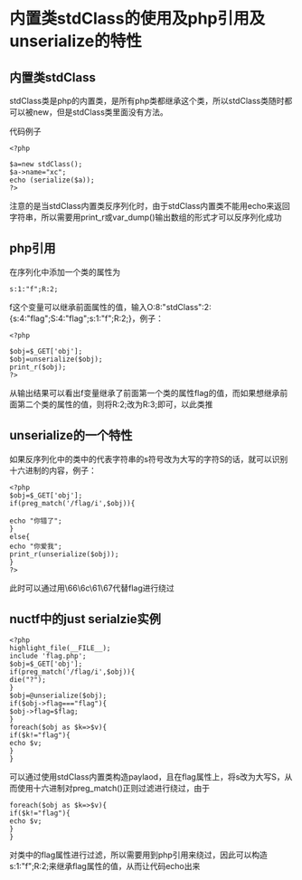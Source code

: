 # 内置类stdClass的使用及php引用及unserialize的特性

## 内置类stdClass

stdClass类是php的内置类，是所有php类都继承这个类，所以stdClass类随时都可以被new，但是stdClass类里面没有方法。

代码例子
```
<?php

$a=new stdClass();
$a->name="xc";
echo (serialize($a));
?>
```

注意的是当stdClass内置类反序列化时，由于stdClass内置类不能用echo来返回字符串，所以需要用print_r或var_dump()输出数组的形式才可以反序列化成功


## php引用

在序列化中添加一个类的属性为
```
s:1:"f";R:2;
```
f这个变量可以继承前面属性的值，输入O:8:"stdClass":2:{s:4:"flag";S:4:"flag";s:1:"f";R:2;}，例子：
```
<?php

$obj=$_GET['obj'];
$obj=unserialize($obj);
print_r($obj);
?>
```
从输出结果可以看出f变量继承了前面第一个类的属性flag的值，而如果想继承前面第二个类的属性的值，则将R:2;改为R:3;即可，以此类推

## unserialize的一个特性

如果反序列化中的类中的代表字符串的s符号改为大写的字符S的话，就可以识别十六进制的内容，例子：
```
<?php
$obj=$_GET['obj'];
if(preg_match('/flag/i',$obj)){

echo "你错了";
}
else{
echo "你爱我";
print_r(unserialize($obj));
}
?>
```
此时可以通过用\66\6c\61\67代替flag进行绕过


## nuctf中的just serialzie实例

```
<?php
highlight_file(__FILE__);
include 'flag.php';
$obj=$_GET['obj'];
if(preg_match('/flag/i',$obj)){
die("?");
}
$obj=@unserialize($obj);
if($obj->flag==="flag"){
$obj->flag=$flag;
}
foreach($obj as $k=>$v){
if($k!="flag"){
echo $v;
}
}
```
可以通过使用stdClass内置类构造paylaod，且在flag属性上，将s改为大写S，从而使用十六进制对preg_match()正则过滤进行绕过，由于
```
foreach($obj as $k=>$v){
if($k!="flag"){
echo $v;
}
}
```
对类中的flag属性进行过滤，所以需要用到php引用来绕过，因此可以构造s:1:"f";R:2;来继承flag属性的值，从而让代码echo出来